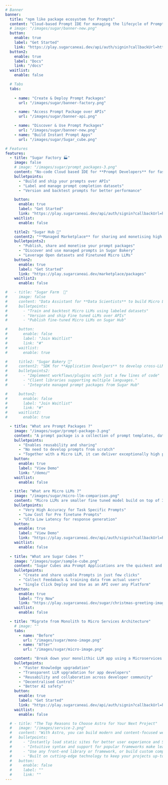 ```yaml
---
# Banner
banner:
  title: "npm like package ecosystem for Prompts"
  content: "Cloud-based Prompt IDE for managing the lifecycle of Prompts, deploying Prompts as Packages, and creating instant Apps powered by self-trained Micro LLMs"
  # image: "/images/sugar/banner-new.png"
  button:
    enable: true
    label: "Get Started"
    link: "https://play.sugarcaneai.dev/api/auth/signin?callbackUrl=https%3A%2F%2Fplay.sugarcaneai.dev%2F"
  button2:
    enable: true
    label: "Docs"
    link: "/docs"
  waitlist:
    enable: false

  # Tabs
  tabs:
    
    - name: "Create & Deploy Prompt Packages"
      url: "/images/sugar/banner-factory.png"

    - name: "Access Prompt Package over APIs"
      url: "/images/sugar/banner-api.png"

    - name: "Discover & Use Prompt Packages"
      url: "/images/sugar/banner-new.png"
    - name: "Build Instant Prompt Apps"
      url: "/images/sugar/Sugar_cube.png"

# Features
features:
  - title: "Sugar Factory 🏭"
    image: false
    # image: "/images/sugar/prompt_packages-3.png"
    content: "No-code Cloud based IDE for **Prompt Developers** for faster & efficient prompt engineering"
    bulletpoints:
      - "Build and ship your prompts over APIs"
      - "Label and manage prompt completion datasets"
      - "Version and backtest prompts for better performance"

    button:
      enable: true
      label: "Get Started"
      link: "https://play.sugarcaneai.dev/api/auth/signin?callbackUrl=https%3A%2F%2Fplay.sugarcaneai.dev%2F"
    waitlist:
      enable: false

    title2: "Sugar Hub 🛒"
    content2: "**Managed Marketplace** for sharing and monetising high quality GenAI assets with the ecosystem"
    bulletpoints2:
      - "Publish, share and monetise your prompt packages"
      - "Discover and use managed prompts in Sugar Bakery"
      - "Leverage Open datasets and Finetuned Micro LLMs"
    button2:
      enable: true
      label: "Get Started"
      link: "https://play.sugarcaneai.dev/marketplace/packages"
    waitlist2:
      enable: false

#   - title: "Sugar Farm  🚜"
#     image: false
#     content: "Data Assistant for **Data Scientists** to build Micro LLMs"
#     bulletpoints:
#       - "Train and backtest Micro LLMs using labeled datasets"
#       - "Version and ship Fine tuned LLMs over APIs"
#       - "Publish fine-tuned Micro LLMs on Sugar Hub"

#     button:
#       enable: false
#       label: "Join Waitlist"
#       link: "#"
#     waitlist:
#       enable: true

#     title2: "Sugar Bakery 🍞"
#     content2: "SDK for **Application Develpers** to develop cross-LLM business logic applications"
#     bulletpoints2:
#       - "Implement workflows/plugins with just a few lines of code"
#       - "Client libraries supporting multiple languages."
#       - "Integrate managed prompt packages from Sugar Hub"

#     button2:
#       enable: false
#       label: "Join Waitlist"
#       link: "#"
#     waitlist2:
#       enable: true

  - title: "What are Prompt Packages ?"
    image: "/images/sugar/prompt-package-3.png"
    content: "A prompt package is a collection of prompt templates, dataset, and LLM configuration that can be distributed as a unit of reusable prompt or functionality in the LLM ecosystem. A prompt template is tied to a specific LLM config for high accuracy"
    bulletpoints:
      - "Enables reusability and sharing"
      - "No need to develop prompts from scratch"
      - "Together with a Micro LLM, it can deliver exceptionally high performance."
    button:
      enable: true
      label: "View Demo"
      link: "/demo/"
    waitlist:
      enable: false

  - title: "What are Micro LLMs ?"
    image: "/images/sugar/micro-llm-comparison.png"
    content: "Micro LLMs are smaller fine tuned model build on top of 3b/7b parameters and trained for task specific prompts, which can be used to automate workflows/plugins to ensure their reliability and accuracy"
    bulletpoints:
      - "Very High Accuracy for Task Specific Prompts"
      - "Low Cost for Pre finetune Prompts"
      - "Ulta Low Latency for response generation"
    button:
      enable: true
      label: "View Demo"
      link: "https://play.sugarcaneai.dev/api/auth/signin?callbackUrl=https%3A%2F%2Fplay.sugarcaneai.dev%2F"
    waitlist:
      enable: false
  
  - title: "What are Sugar Cubes ?"
    image: "/images/sugar/sample-cube.png"
    content: "Sugar Cubes aka Prompt Applications are the quickest and easiest way to create and collaborate over a LLM based application. A cube can be created by just writing a Prompt without any hassle of LLM integration or code deployments"
    bulletpoints:
      - "Create and share usable Prompts in just few clicks"
      - "Collect Feedaback & training data from actual users"
      - "Single Click Deploy and Use as an API over any Platform"
    button:
      enable: true
      label: "Try Now"
      link: "https://play.sugarcaneai.dev/sugar/christmas-greeting-image/celebrity-santa-greeting/preview"
    waitlist:
      enable: false

  - title: "Migrate from Monolith to Micro Services Architecture"
    # image: ""
    tabs:
      - name: "Before"
        url: "/images/sugar/mono-image.png"
      - name: "After"
        url: "/images/sugar/micro-image.png"

    content: "Break down your monolithic LLM app using a Microservices approach into Prompt Packages and Micro LLMs to achieve a clear separation of concerns among app developers, prompt developers, and data scientists."
    bulletpoints:
      - "Faster Knowledge upgradation"
      - "Transparent LLM upgradation for app developers"
      - "Reusability and collaboration across developer community"
      - "Decentralised Control"
      - "Better AI safety"
    button:
      enable: true
      label: "Get Started"
      link: "https://play.sugarcaneai.dev/api/auth/signin?callbackUrl=https%3A%2F%2Fplay.sugarcaneai.dev%2F"
    waitlist:
      enable: false

  # - title: "The Top Reasons to Choose Astro for Your Next Project"
  #   image: "/images/service-2.png"
  #   content: "With Astro, you can build modern and content-focused websites without sacrificing performance or ease of use."
  #   bulletpoints:
  #     - "Instantly load static sites for better user experience and SEO."
  #     - "Intuitive syntax and support for popular frameworks make learning and using Astro a breeze."
  #     - "Use any front-end library or framework, or build custom components, for any project size."
  #     - "Built on cutting-edge technology to keep your projects up-to-date with the latest web standards."
  #   button:
  #     enable: false
  #     label: ""
  #     link: ""
---
```

